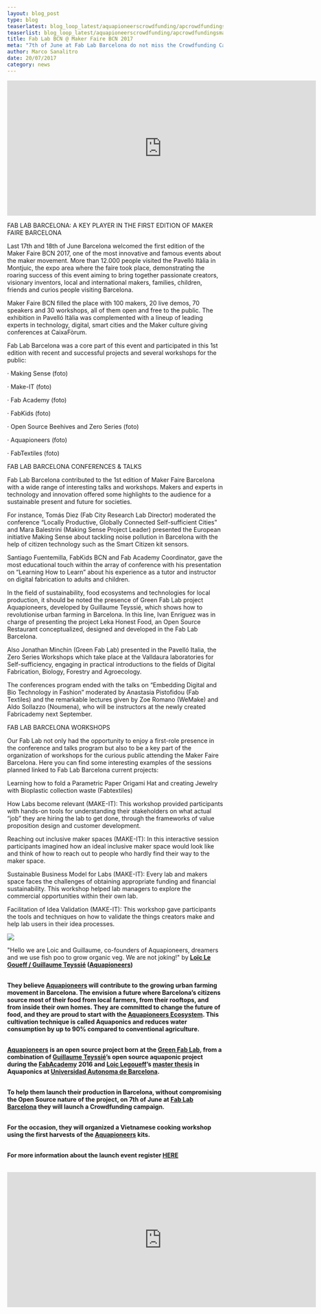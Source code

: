 ```yaml
---
layout: blog_post
type: blog
teaserlatest: blog_loop_latest/aquapioneerscrowdfunding/apcrowdfundingsmall.jpg
teaserlist: blog_loop_latest/aquapioneerscrowdfunding/apcrowdfundingsmall.jpg
title: Fab Lab BCN @ Maker Faire BCN 2017
meta: "7th of June at Fab Lab Barcelona do not miss the Crowdfunding Campaign Opening of Aquapioneers. Help them to change the future of food in Barcelona with the launch of the open source Aquaponics Kit: the Aquapioneers Ecosystem."
author: Marco Sanalitro
date: 20/07/2017 
category: news
---
```


<iframe width="720" height="315" src="https://www.youtube.com/embed/kfUr7YGyc1w" frameborder="0" allowfullscreen></iframe>

FAB LAB BARCELONA: A KEY PLAYER IN THE FIRST EDITION OF MAKER FAIRE BARCELONA

Last 17th and 18th of June Barcelona welcomed the first edition of the Maker Faire BCN 2017, one of the most innovative and famous events about the maker movement. More than 12.000 people visited the Pavelló Itàlia in Montjuic, the expo area where the faire took place, demonstrating the roaring success of this event aiming to bring together passionate creators, visionary inventors, local and international makers, families, children, friends and curios people visiting Barcelona. 

Maker Faire BCN filled the place with 100 makers, 20 live demos, 70 speakers and 30 workshops, all of them open and free to the public. The exhibition in Pavelló Itàlia was complemented with a lineup of leading experts in technology, digital, smart cities and the Maker culture giving conferences at CaixaFòrum.

Fab Lab Barcelona was a core part of this event and participated in this 1st edition with recent and successful projects and several workshops for the public:


·   	Making Sense (foto)
 
·   	Make-IT (foto)
 
·   	Fab Academy (foto)
 
·   	FabKids (foto)
 
·   	Open Source Beehives and Zero Series (foto)
 
·   	Aquapioneers (foto)
 
·   	FabTextiles (foto)
 

FAB LAB BARCELONA CONFERENCES & TALKS
 
Fab Lab Barcelona contributed to the 1st edition of Maker Faire Barcelona with a wide range of interesting talks and workshops. Makers and experts in technology and innovation offered some highlights to the audience for a sustainable present and future for societies.
 
For instance, Tomás Diez (Fab City Research Lab Director) moderated the conference “Locally Productive, Globally Connected Self-sufficient Cities” and Mara Balestrini (Making Sense Project Leader) presented the European initiative Making Sense about tackling noise pollution in Barcelona with the help of citizen technology such as the Smart Citizen kit sensors.

Santiago Fuentemilla, FabKids BCN and Fab Academy Coordinator, gave the most educational touch within the array of conference with his presentation on “Learning How to Learn” about his experience as a tutor and instructor on digital fabrication to adults and children.
 
In the field of sustainability, food ecosystems and technologies for local production, it should be noted the presence of Green Fab Lab project Aquapioneers, developed by Guillaume Teyssié, which shows how to revolutionise urban farming in Barcelona. In this line, Ivan Enriguez was in charge of presenting the project Leka Honest Food, an Open Source Restaurant conceptualized, designed and developed in the Fab Lab Barcelona.  
 
Also Jonathan Minchin (Green Fab Lab) presented  in the Pavelló Italia, the Zero Series Workshops which take place at the Valldaura laboratories for Self-sufficiency, engaging in practical introductions to the fields of Digital Fabrication, Biology, Forestry and Agroecology.
 
The conferences program ended with the talks on “Embedding Digital and Bio Technology in Fashion” moderated by Anastasia Pistofidou (Fab Textiles) and the remarkable lectures given by Zoe Romano (WeMake) and Aldo Sollazzo (Noumena), who will be instructors at the newly created Fabricademy next September.

 
FAB LAB BARCELONA WORKSHOPS
 
Our Fab Lab not only had the opportunity to enjoy a first-role presence in the conference and talks program but also to be a key part of the organization of workshops for the curious public attending the Maker Faire Barcelona. Here you can find some interesting examples of the sessions planned linked to Fab Lab Barcelona current projects:
 
Learning how to fold a Parametric Paper Origami Hat and creating Jewelry with Bioplastic collection waste (Fabtextiles)
             	
How Labs become relevant  (MAKE-IT): This workshop provided participants with hands-on tools for understanding their stakeholders on what actual “job” they are hiring the lab to get done, through the frameworks of value proposition design and customer development.         	
              	
Reaching out inclusive maker spaces (MAKE-IT):  In this interactive session participants imagined how an ideal inclusive maker space would look like and think of how to reach out to people who hardly find their way to the maker space.
     	              	
Sustainable Business Model for Labs (MAKE-IT): Every lab and makers space faces the challenges of obtaining appropriate funding and financial sustainability. This workshop helped lab managers to explore the commercial opportunities within their own lab.
 
Facilitation of Idea Validation (MAKE-IT): This workshop gave participants the tools and techniques on how to validate the things creators make and help lab users in their idea processes.



<img src= "http://www.fablabbcn.org/img/blog/blog_loop_latest/aquapioneerscrowdfunding/apcrowdfunding1.jpg" align="middle"> 
<br>

"Hello we are Loic and Guillaume, co-founders of Aquapioneers, dreamers and we use fish poo to grow organic veg. We are not joking!" by  <strong><a href="https://www.facebook.com/loic.legoueff">Loïc Le Goueff / <strong><a href="https://www.facebook.com/guillaume.tess">Guillaume Teyssié</a></strong> (<strong><a href="http://aquapioneers.io/">Aquapioneers</a></strong>)<br><br> 

They believe <strong><a href="http://aquapioneers.io/">Aquapioneers</a></strong> will contribute to the growing urban farming movement in Barcelona. The envision a future where Barcelona’s citizens source most of their food from local farmers, from their rooftops, and from inside their own homes. They are committed to change the future of food, and they are proud to start with the <strong><a href="http://aquapioneers.io/">Aquapioneers Ecosystem</a></strong>. This cultivation technique is called Aquaponics and reduces water consumption by up to 90% compared to conventional agriculture.<br><br> 

<strong><a href="http://aquapioneers.io/">Aquapioneers</a></strong> is an open source project born at the <strong><a href="http://greenfablab.org/">Green Fab Lab</a></strong>, from a combination of <strong><a href="https://www.facebook.com/guillaume.tess">Guillaume Teyssié</a></strong>’s open source aquaponic project during the <strong><a href="http://fabacademy.org/">FabAcademy</a></strong> 2016 and <strong><a href="https://www.facebook.com/loic.legoueff">Loic Legoueff</a></strong>’s <strong><a href="http://www.fertilecity.com/">master thesis</a></strong> in Aquaponics at <strong><a href="http://www.uab.cat/web/universitat-autonoma-de-barcelona-1345467954774.html">Universidad Autonoma de Barcelona</a></strong>.<br><br> 


To help them launch their production in Barcelona, without compromising the Open Source nature of the project, on 7th of June  at <strong><a href="https://fablabbcn.org/index.html">Fab Lab Barcelona</a></strong> they will launch a Crowdfunding campaign.<br><br> 

For the occasion, they will organized a Vietnamese cooking workshop using the first harvests of the <strong><a href="http://aquapioneers.io/">Aquapioneers</a></strong> kits.<br><br> 

For more information about the launch event register <strong><a href="https://www.facebook.com/events/221763368326171/?acontext=%7B%22action_history%22%3A%22[%7B%5C%22surface%5C%22%3A%5C%22page%5C%22%2C%5C%22mechanism%5C%22%3A%5C%22page_upcoming_events_card%5C%22%2C%5C%22extra_data%5C%22%3A[]%7D]%22%2C%22has_source%22%3Atrue%7D">HERE</a></strong><br><br> 

<iframe width="720" height="315" src="https://www.youtube.com/embed/NIotF-8vEBo" frameborder="0" allowfullscreen></iframe>





